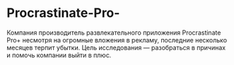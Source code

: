 # Procrastinate-Pro-
Компания производитель развлекательного приложения Procrastinate Pro+ несмотря на огромные вложения в рекламу, последние несколько месяцев терпит убытки.   Цель исследования — разобраться в причинах и помочь компании выйти в плюс.
